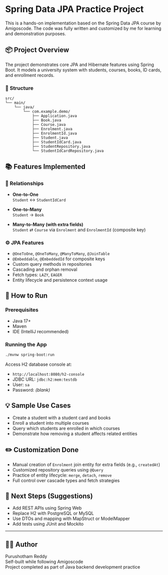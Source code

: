 
# Spring Data JPA Practice Project

This is a hands-on implementation based on the Spring Data JPA course by Amigoscode. The code was fully written and customized by me for learning and demonstration purposes.

## 📦 Project Overview

The project demonstrates core JPA and Hibernate features using Spring Boot. It models a university system with students, courses, books, ID cards, and enrollment records.

### 📁 Structure

```
src/
└── main/
    └── java/
        └── com.example.demo/
            ├── Application.java
            ├── Book.java
            ├── Course.java
            ├── Enrolment.java
            ├── EnrolmentId.java
            ├── Student.java
            ├── StudentIdCard.java
            ├── StudentRepository.java
            └── StudentIdCardRepository.java
```

## 📚 Features Implemented

### 🔗 Relationships

- **One-to-One**  
  `Student` ↔ `StudentIdCard`

- **One-to-Many**  
  `Student` → `Book`

- **Many-to-Many (with extra fields)**  
  `Student` ⇄ `Course` via `Enrolment` and `EnrolmentId` (composite key)

### ⚙️ JPA Features

- `@OneToOne`, `@OneToMany`, `@ManyToMany`, `@JoinTable`
- `@Embeddable`, `@EmbeddedId` for composite keys
- Custom query methods in repositories
- Cascading and orphan removal
- Fetch types: `LAZY`, `EAGER`
- Entity lifecycle and persistence context usage

## 🧪 How to Run

### Prerequisites

- Java 17+
- Maven
- IDE (IntelliJ recommended)

### Running the App

```bash
./mvnw spring-boot:run
```

Access H2 database console at:

- `http://localhost:8080/h2-console`
- JDBC URL: `jdbc:h2:mem:testdb`
- User: `sa`
- Password: *(blank)*

## 💡 Sample Use Cases

- Create a student with a student card and books
- Enroll a student into multiple courses
- Query which students are enrolled in which courses
- Demonstrate how removing a student affects related entities

## ✏️ Customization Done

- Manual creation of `Enrolment` join entity for extra fields (e.g., `createdAt`)
- Customized repository queries using `@Query`
- Practice of entity lifecycle: `merge`, `detach`, `remove`
- Full control over cascade types and fetch strategies

## 📌 Next Steps (Suggestions)

- Add REST APIs using Spring Web
- Replace H2 with PostgreSQL or MySQL
- Use DTOs and mapping with MapStruct or ModelMapper
- Add tests using JUnit and Mockito

---

## 🧑‍💻 Author

Purushotham Reddy  
Self-built while following Amigoscode  
Project completed as part of Java backend development practice
